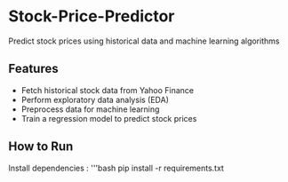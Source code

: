# Stock-Price-Predictor
Predict stock prices using historical data and machine learning algorithms

## Features
- Fetch historical stock data from Yahoo Finance
- Perform exploratory data analysis (EDA)
- Preprocess data for machine learning
- Train a regression model to predict stock prices

## How to Run
Install dependencies :
'''bash
 pip install -r requirements.txt
